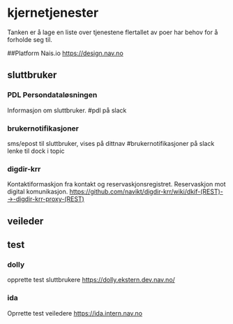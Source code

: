 # kjernetjenester
Tanken er å lage en liste over tjenestene flertallet av poer har behov for å forholde seg til.


##Platform
Nais.io
https://design.nav.no

## sluttbruker
### PDL Persondataløsningen
Informasjon om sluttbruker.
#pdl på slack 

### brukernotifikasjoner
sms/epost til sluttbruker, vises på dittnav
#brukernotifikasjoner på slack lenke til dock i topic

### digdir-krr
Kontaktiformaskjon fra kontakt og reservaskjonsregistret.
Reservaskjon mot digital komunikasjon.
https://github.com/navikt/digdir-krr/wiki/dkif-(REST)-→-digdir-krr-proxy-(REST)

## veileder


## test

### dolly
opprette test sluttbrukere
https://dolly.ekstern.dev.nav.no/

### ida
Oprrette test veiledere
https://ida.intern.nav.no
